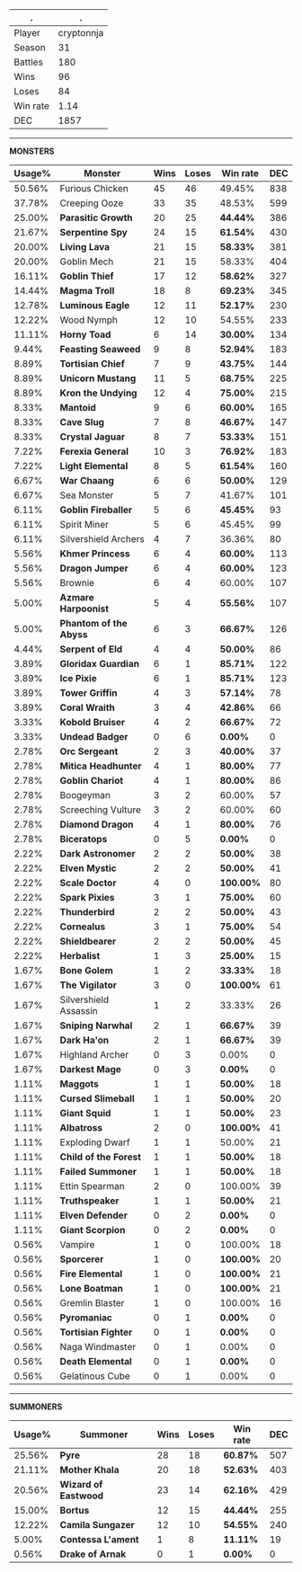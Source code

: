 .|.
|-|-
Player|cryptonnja
Season|31
Battles|180
Wins|96
Loses|84
Win rate|1.14
DEC|1857

---
**MONSTERS**

Usage%|Monster|Wins|Loses|Win rate|DEC|
-|-|-|-|-|-|
50.56%|Furious Chicken|45|46|49.45%|838|
37.78%|Creeping Ooze|33|35|48.53%|599|
25.00%|**Parasitic Growth**|20|25|**44.44%**|386|
21.67%|**Serpentine Spy**|24|15|**61.54%**|430|
20.00%|**Living Lava**|21|15|**58.33%**|381|
20.00%|Goblin Mech|21|15|58.33%|404|
16.11%|**Goblin Thief**|17|12|**58.62%**|327|
14.44%|**Magma Troll**|18|8|**69.23%**|345|
12.78%|**Luminous Eagle**|12|11|**52.17%**|230|
12.22%|Wood Nymph|12|10|54.55%|233|
11.11%|**Horny Toad**|6|14|**30.00%**|134|
9.44%|**Feasting Seaweed**|9|8|**52.94%**|183|
8.89%|**Tortisian Chief**|7|9|**43.75%**|144|
8.89%|**Unicorn Mustang**|11|5|**68.75%**|225|
8.89%|**Kron the Undying**|12|4|**75.00%**|215|
8.33%|**Mantoid**|9|6|**60.00%**|165|
8.33%|**Cave Slug**|7|8|**46.67%**|147|
8.33%|**Crystal Jaguar**|8|7|**53.33%**|151|
7.22%|**Ferexia General**|10|3|**76.92%**|183|
7.22%|**Light Elemental**|8|5|**61.54%**|160|
6.67%|**War Chaang**|6|6|**50.00%**|129|
6.67%|Sea Monster|5|7|41.67%|101|
6.11%|**Goblin Fireballer**|5|6|**45.45%**|93|
6.11%|Spirit Miner|5|6|45.45%|99|
6.11%|Silvershield Archers|4|7|36.36%|80|
5.56%|**Khmer Princess**|6|4|**60.00%**|113|
5.56%|**Dragon Jumper**|6|4|**60.00%**|123|
5.56%|Brownie|6|4|60.00%|107|
5.00%|**Azmare Harpoonist**|5|4|**55.56%**|107|
5.00%|**Phantom of the Abyss**|6|3|**66.67%**|126|
4.44%|**Serpent of Eld**|4|4|**50.00%**|86|
3.89%|**Gloridax Guardian**|6|1|**85.71%**|122|
3.89%|**Ice Pixie**|6|1|**85.71%**|123|
3.89%|**Tower Griffin**|4|3|**57.14%**|78|
3.89%|**Coral Wraith**|3|4|**42.86%**|66|
3.33%|**Kobold Bruiser**|4|2|**66.67%**|72|
3.33%|**Undead Badger**|0|6|**0.00%**|0|
2.78%|**Orc Sergeant**|2|3|**40.00%**|37|
2.78%|**Mitica Headhunter**|4|1|**80.00%**|77|
2.78%|**Goblin Chariot**|4|1|**80.00%**|86|
2.78%|Boogeyman|3|2|60.00%|57|
2.78%|Screeching Vulture|3|2|60.00%|60|
2.78%|**Diamond Dragon**|4|1|**80.00%**|76|
2.78%|**Biceratops**|0|5|**0.00%**|0|
2.22%|**Dark Astronomer**|2|2|**50.00%**|38|
2.22%|**Elven Mystic**|2|2|**50.00%**|41|
2.22%|**Scale Doctor**|4|0|**100.00%**|80|
2.22%|**Spark Pixies**|3|1|**75.00%**|60|
2.22%|**Thunderbird**|2|2|**50.00%**|43|
2.22%|**Cornealus**|3|1|**75.00%**|54|
2.22%|**Shieldbearer**|2|2|**50.00%**|45|
2.22%|**Herbalist**|1|3|**25.00%**|15|
1.67%|**Bone Golem**|1|2|**33.33%**|18|
1.67%|**The Vigilator**|3|0|**100.00%**|61|
1.67%|Silvershield Assassin|1|2|33.33%|26|
1.67%|**Sniping Narwhal**|2|1|**66.67%**|39|
1.67%|**Dark Ha'on**|2|1|**66.67%**|39|
1.67%|Highland Archer|0|3|0.00%|0|
1.67%|**Darkest Mage**|0|3|**0.00%**|0|
1.11%|**Maggots**|1|1|**50.00%**|18|
1.11%|**Cursed Slimeball**|1|1|**50.00%**|20|
1.11%|**Giant Squid**|1|1|**50.00%**|23|
1.11%|**Albatross**|2|0|**100.00%**|41|
1.11%|Exploding Dwarf|1|1|50.00%|21|
1.11%|**Child of the Forest**|1|1|**50.00%**|18|
1.11%|**Failed Summoner**|1|1|**50.00%**|18|
1.11%|Ettin Spearman|2|0|100.00%|39|
1.11%|**Truthspeaker**|1|1|**50.00%**|21|
1.11%|**Elven Defender**|0|2|**0.00%**|0|
1.11%|**Giant Scorpion**|0|2|**0.00%**|0|
0.56%|Vampire|1|0|100.00%|18|
0.56%|**Sporcerer**|1|0|**100.00%**|20|
0.56%|**Fire Elemental**|1|0|**100.00%**|21|
0.56%|**Lone Boatman**|1|0|**100.00%**|21|
0.56%|Gremlin Blaster|1|0|100.00%|16|
0.56%|**Pyromaniac**|0|1|**0.00%**|0|
0.56%|**Tortisian Fighter**|0|1|**0.00%**|0|
0.56%|Naga Windmaster|0|1|0.00%|0|
0.56%|**Death Elemental**|0|1|**0.00%**|0|
0.56%|Gelatinous Cube|0|1|0.00%|0|

---
**SUMMONERS**

Usage%|Summoner|Wins|Loses|Win rate|DEC|
-|-|-|-|-|-|
25.56%|**Pyre**|28|18|**60.87%**|507|
21.11%|**Mother Khala**|20|18|**52.63%**|403|
20.56%|**Wizard of Eastwood**|23|14|**62.16%**|429|
15.00%|**Bortus**|12|15|**44.44%**|255|
12.22%|**Camila Sungazer**|12|10|**54.55%**|240|
5.00%|**Contessa L'ament**|1|8|**11.11%**|19|
0.56%|**Drake of Arnak**|0|1|**0.00%**|0|
